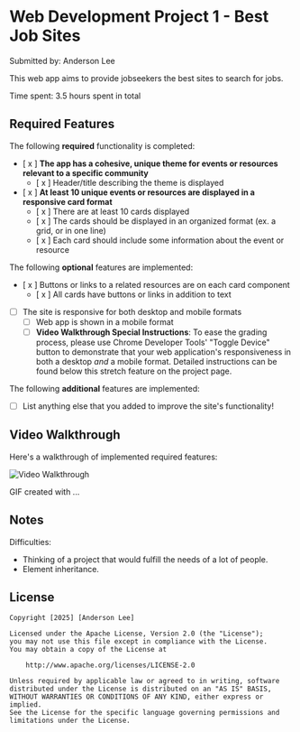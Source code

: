 # Web Development Project 1 - Best Job Sites

Submitted by: Anderson Lee

This web app aims to provide jobseekers the best sites to search for jobs.

Time spent: 3.5 hours spent in total

## Required Features

The following **required** functionality is completed:

- [ x ] **The app has a cohesive, unique theme for events or resources relevant to a specific community**
  - [ x ] Header/title describing the theme is displayed
- [ x ] **At least 10 unique events or resources are displayed in a responsive card format**
  - [ x ] There are at least 10 cards displayed
  - [ x ] The cards should be displayed in an organized format (ex. a grid, or in one line)
  - [ x ] Each card should include some information about the event or resource

The following **optional** features are implemented:

- [ x ] Buttons or links to a related resources are on each card component
  - [ x ] All cards have buttons or links in addition to text
- [ ] The site is responsive for both desktop and mobile formats
  - [ ] Web app is shown in a mobile format
  - [ ] **Video Walkthrough Special Instructions**: To ease the grading process, please use Chrome Developer Tools' "Toggle Device" button to demonstrate that your web application's responsiveness in both a desktop _and_ a mobile format. Detailed instructions can be found below this stretch feature on the project page.

The following **additional** features are implemented:

- [ ] List anything else that you added to improve the site's functionality!

## Video Walkthrough

Here's a walkthrough of implemented required features:

<img src='https://submissions.us-east-1.linodeobjects.com/web102/ocn4qkdT.gif' title='Video Walkthrough' width='' alt='Video Walkthrough' />

<!-- Replace this with whatever GIF tool you used! -->

GIF created with ...

<!-- Recommended tools:
[Kap](https://getkap.co/) for macOS
[ScreenToGif](https://www.screentogif.com/) for Windows
[peek](https://github.com/phw/peek) for Linux. -->

## Notes

Difficulties:

- Thinking of a project that would fulfill the needs of a lot of people.
- Element inheritance.

## License

    Copyright [2025] [Anderson Lee]

    Licensed under the Apache License, Version 2.0 (the "License");
    you may not use this file except in compliance with the License.
    You may obtain a copy of the License at

        http://www.apache.org/licenses/LICENSE-2.0

    Unless required by applicable law or agreed to in writing, software
    distributed under the License is distributed on an "AS IS" BASIS,
    WITHOUT WARRANTIES OR CONDITIONS OF ANY KIND, either express or implied.
    See the License for the specific language governing permissions and
    limitations under the License.

